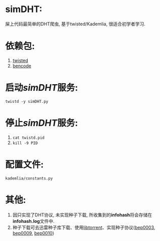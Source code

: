 simDHT:
======
屎上代码最简单的DHT爬虫, 基于twisted/Kademlia, 很适合初学者学习.


依赖包:
======
1. [twisted](https://pypi.python.org/pypi/Twisted/13.2.0)
2. [bencode](https://pypi.python.org/pypi/bencode/1.0)


启动*simDHT*服务:
================
`twistd -y simDHT.py`


停止*simDHT*服务:
================
1. `cat twistd.pid`
2. `kill -9 PID`


配置文件:
========
`kademlia/constants.py`


其他:
====
1. 因只实现了DHT协议, 未实现种子下载, 所收集到的**infohash**将会存储在**infohash.log**文件中.
2. 种子下载可去迅雷种子库下载、使用[libtorrent](http://libtorrent.org)、实现种子协议([bep0003](http://www.bittorrent.org/beps/bep_0003.html), [bep0009](http://www.bittorrent.org/beps/bep_0009.html), [bep0010](http://www.bittorrent.org/beps/bep_0010.html))